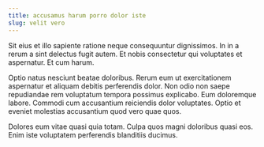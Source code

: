 ```yaml
---
title: accusamus harum porro dolor iste
slug: velit vero
---
```


Sit eius et illo sapiente ratione neque consequuntur dignissimos. In in a rerum a sint delectus fugit autem. Et nobis consectetur qui voluptates et aspernatur. Et cum harum.

Optio natus nesciunt beatae doloribus. Rerum eum ut exercitationem aspernatur et aliquam debitis perferendis dolor. Non odio non saepe repudiandae rem voluptatum tempora possimus explicabo. Eum doloremque labore. Commodi cum accusantium reiciendis dolor voluptates. Optio et eveniet molestias accusantium quod vero quae quos.

Dolores eum vitae quasi quia totam. Culpa quos magni doloribus quasi eos. Enim iste voluptatem perferendis blanditiis ducimus.
